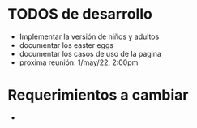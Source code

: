 # TODOS de desarrollo
- Implementar la versión de niños y adultos
- documentar los easter eggs
- documentar los casos de uso de la pagina
- proxima reunión: 1/may/22, 2:00pm

# Requerimientos a cambiar
- 